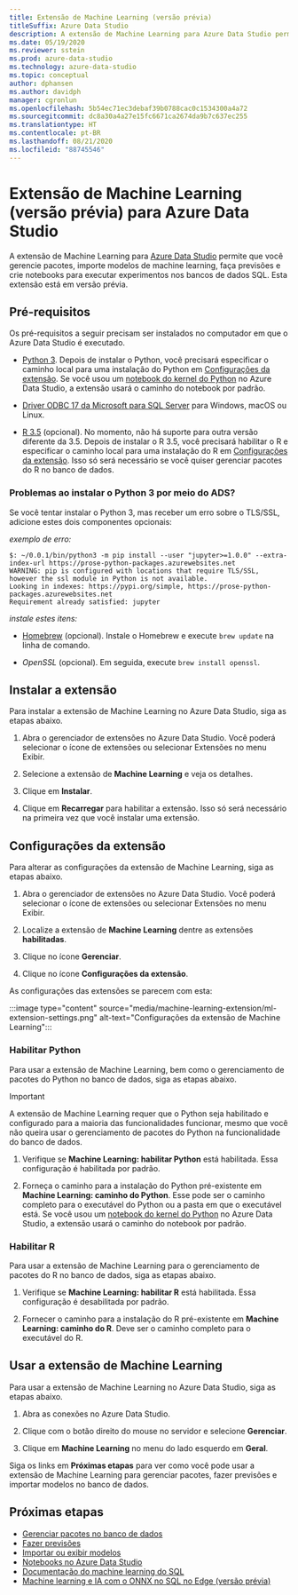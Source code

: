 ```yaml
---
title: Extensão de Machine Learning (versão prévia)
titleSuffix: Azure Data Studio
description: A extensão de Machine Learning para Azure Data Studio permite que você gerencie pacotes, importe modelos de machine learning, faça previsões e crie notebooks para executar experimentos nos bancos de dados SQL.
ms.date: 05/19/2020
ms.reviewer: sstein
ms.prod: azure-data-studio
ms.technology: azure-data-studio
ms.topic: conceptual
author: dphansen
ms.author: davidph
manager: cgronlun
ms.openlocfilehash: 5b54ec71ec3debaf39b0788cac0c1534300a4a72
ms.sourcegitcommit: dc8a30a4a27e15fc6671ca2674da9b7c637ec255
ms.translationtype: HT
ms.contentlocale: pt-BR
ms.lasthandoff: 08/21/2020
ms.locfileid: "88745546"
---
```

# <a name="machine-learning-extension-preview-for-azure-data-studio"></a>Extensão de Machine Learning (versão prévia) para Azure Data Studio

A extensão de Machine Learning para [Azure Data Studio](what-is.md) permite que você gerencie pacotes, importe modelos de machine learning, faça previsões e crie notebooks para executar experimentos nos bancos de dados SQL. Esta extensão está em versão prévia.

## <a name="prerequisites"></a>Pré-requisitos

Os pré-requisitos a seguir precisam ser instalados no computador em que o Azure Data Studio é executado.

- [Python 3](https://www.python.org/downloads/). Depois de instalar o Python, você precisará especificar o caminho local para uma instalação do Python em [Configurações da extensão](#settings). Se você usou um [notebook do kernel do Python](notebooks-tutorial-python-kernel.md) no Azure Data Studio, a extensão usará o caminho do notebook por padrão.

- [Driver ODBC 17 da Microsoft para SQL Server](../connect/odbc/download-odbc-driver-for-sql-server.md) para Windows, macOS ou Linux.

- [R 3.5](https://www.r-project.org/) (opcional). No momento, não há suporte para outra versão diferente da 3.5. Depois de instalar o R 3.5, você precisará habilitar o R e especificar o caminho local para uma instalação do R em [Configurações da extensão](#settings). Isso só será necessário se você quiser gerenciar pacotes do R no banco de dados.

### <a name="trouble-installing-python-3-from-within-ads"></a>Problemas ao instalar o Python 3 por meio do ADS?
Se você tentar instalar o Python 3, mas receber um erro sobre o TLS/SSL, adicione estes dois componentes opcionais:

_exemplo de erro:_
```
$: ~/0.0.1/bin/python3 -m pip install --user "jupyter>=1.0.0" --extra-index-url https://prose-python-packages.azurewebsites.net
WARNING: pip is configured with locations that require TLS/SSL, however the ssl module in Python is not available.
Looking in indexes: https://pypi.org/simple, https://prose-python-packages.azurewebsites.net
Requirement already satisfied: jupyter
```

_instale estes itens:_

- [Homebrew](https://brew.sh) (opcional). Instale o Homebrew e execute `brew update` na linha de comando.

- *OpenSSL* (opcional). Em seguida, execute `brew install openssl`.

## <a name="install-the-extension"></a>Instalar a extensão

Para instalar a extensão de Machine Learning no Azure Data Studio, siga as etapas abaixo.

1. Abra o gerenciador de extensões no Azure Data Studio. Você poderá selecionar o ícone de extensões ou selecionar Extensões no menu Exibir.

1. Selecione a extensão de **Machine Learning** e veja os detalhes.

1. Clique em **Instalar**.

1. Clique em **Recarregar** para habilitar a extensão. Isso só será necessário na primeira vez que você instalar uma extensão.

<a name="settings"></a>

## <a name="extension-settings"></a>Configurações da extensão

Para alterar as configurações da extensão de Machine Learning, siga as etapas abaixo.

1. Abra o gerenciador de extensões no Azure Data Studio. Você poderá selecionar o ícone de extensões ou selecionar Extensões no menu Exibir.

1. Localize a extensão de **Machine Learning** dentre as extensões **habilitadas**.

1. Clique no ícone **Gerenciar**.

1. Clique no ícone **Configurações da extensão**.

As configurações das extensões se parecem com esta:

:::image type="content" source="media/machine-learning-extension/ml-extension-settings.png" alt-text="Configurações da extensão de Machine Learning":::

### <a name="enable-python"></a>Habilitar Python

Para usar a extensão de Machine Learning, bem como o gerenciamento de pacotes do Python no banco de dados, siga as etapas abaixo.

> [!IMPORTANT]
> A extensão de Machine Learning requer que o Python seja habilitado e configurado para a maioria das funcionalidades funcionar, mesmo que você não queira usar o gerenciamento de pacotes do Python na funcionalidade do banco de dados.

1. Verifique se **Machine Learning: habilitar Python** está habilitada. Essa configuração é habilitada por padrão.

1. Forneça o caminho para a instalação do Python pré-existente em **Machine Learning: caminho do Python**. Esse pode ser o caminho completo para o executável do Python ou a pasta em que o executável está. Se você usou um [notebook do kernel do Python](notebooks-tutorial-python-kernel.md) no Azure Data Studio, a extensão usará o caminho do notebook por padrão.

### <a name="enable-r"></a>Habilitar R

Para usar a extensão de Machine Learning para o gerenciamento de pacotes do R no banco de dados, siga as etapas abaixo.

1. Verifique se **Machine Learning: habilitar R** está habilitada. Essa configuração é desabilitada por padrão.

1. Fornecer o caminho para a instalação do R pré-existente em **Machine Learning: caminho do R**. Deve ser o caminho completo para o executável do R. 

## <a name="use-the-machine-learning-extension"></a>Usar a extensão de Machine Learning

Para usar a extensão de Machine Learning no Azure Data Studio, siga as etapas abaixo.

1. Abra as conexões no Azure Data Studio.

1. Clique com o botão direito do mouse no servidor e selecione **Gerenciar**.

1. Clique em **Machine Learning** no menu do lado esquerdo em **Geral**.

Siga os links em **Próximas etapas** para ver como você pode usar a extensão de Machine Learning para gerenciar pacotes, fazer previsões e importar modelos no banco de dados.

## <a name="next-steps"></a>Próximas etapas

- [Gerenciar pacotes no banco de dados](machine-learning-extension-manage-packages.md)
- [Fazer previsões](machine-learning-extension-predictions.md)
- [Importar ou exibir modelos](machine-learning-extension-import-view-models.md)
- [Notebooks no Azure Data Studio](notebooks-guidance.md)
- [Documentação do machine learning do SQL](../machine-learning/index.yml)
- [Machine learning e IA com o ONNX no SQL no Edge (versão prévia)](/azure/azure-sql-edge/onnx-overview)
